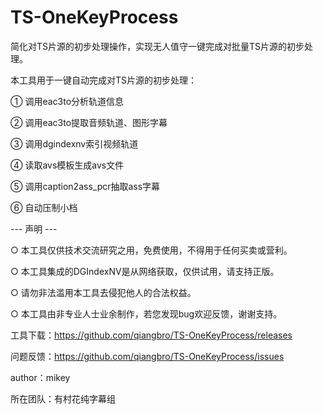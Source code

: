 # TS-OneKeyProcess
简化对TS片源的初步处理操作，实现无人值守一键完成对批量TS片源的初步处理。

本工具用于一键自动完成对TS片源的初步处理：

① 调用eac3to分析轨道信息

② 调用eac3to提取音频轨道、图形字幕

③ 调用dgindexnv索引视频轨道

④ 读取avs模板生成avs文件

⑤ 调用caption2ass_pcr抽取ass字幕

⑥ 自动压制小档


--- 声明 ---

○ 本工具仅供技术交流研究之用，免费使用，不得用于任何买卖或营利。

○ 本工具集成的DGIndexNV是从网络获取，仅供试用，请支持正版。

○ 请勿非法滥用本工具去侵犯他人的合法权益。

○ 本工具由非专业人士业余制作，若您发现bug欢迎反馈，谢谢支持。

工具下载：https://github.com/qiangbro/TS-OneKeyProcess/releases

问题反馈：https://github.com/qiangbro/TS-OneKeyProcess/issues

author：mikey

所在团队：有村花纯字幕组
